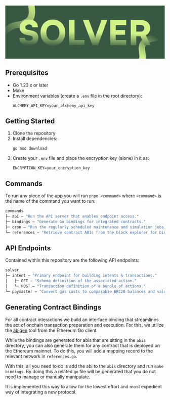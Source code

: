 ![Plug solver banner](/plug-solver.png)

## Prerequisites

-  Go 1.23.x or later
-  Make
-  Environment variables (create a `.env` file in the root directory):
   ```env
   ALCHEMY_API_KEY=your_alchemy_api_key
   ```

## Getting Started

1. Clone the repository
2. Install dependencies:
   ```bash
   go mod download
   ```
3. Create your `.env` file and place the encryption key (alone) in it as:
   ```env
   ENCRYPTION_KEY=your_encryption_key
   ```

## Commands

To run any piece of the app you will run `pnpm <command>` where `<command>` is the name of the command you want to run:

```ml
commands
├─ api — "Run the API server that enables endpoint access."
├─ bindings — "Generate Go bindings for integrated contracts."
├─ cron — "Run the regularly scheduled maintenance and simulation jobs."
└─ references — "Retrieve contract ABIs from the block explorer for bindings."
```

## API Endpoints

Contained within this repository are the following API endpoints:

```ml
solver
├─ intent — "Primary endpoint for building intents & transactions."
│   ├─ GET — "Schema definition of the associated action."
│   └─ POST — "Transaction definition of a bundle of actions."
└─ paymaster — "Convert gas costs to comparable ERC20 balances and values."
```

## Generating Contract Bindings

For all contract interactions we build an interface binding that streamlines the act of onchain transaction preparation and execution. For this, we utilize the [abigen](https://github.com/ethereum/go-ethereum/tree/master/cmd/abigen) tool from the Ethereum Go client.

While the bindings are generated for abis that are sitting in the `abis` directory, you can also generate them for any contract that is deployed on the Ethereum mainnet. To do this, you will add a mapping record to the relevant network in `references.go`.

With this, all you need to do is add the abi to the `abis` directory and run `make bindings`. By doing this a related `go` file will be generated that you do not need to manage or manually manipulate.

It is implemented this way to allow for the lowest effort and most expedient way of integrating a new protocol.
